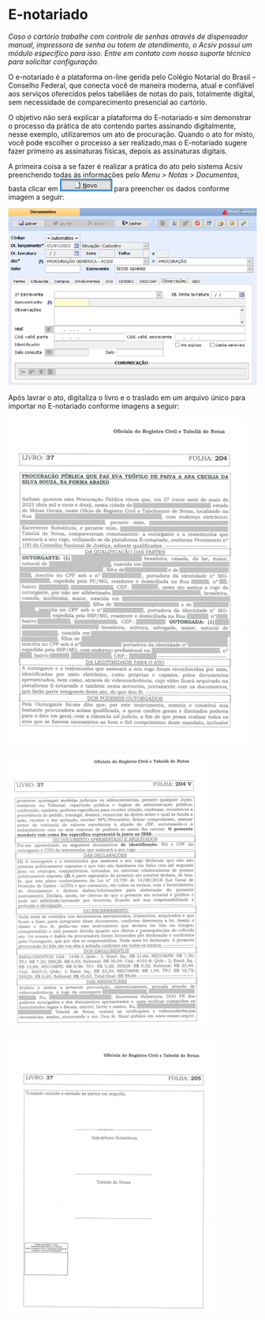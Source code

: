 # E-notariado
*Caso o cartório trabalhe com controle de senhas através de dispensador manual, impressora de senha ou totem de atendimento, o Acsiv possui um módulo específico para isso. Entre em contato com nosso suporte técnico para solicitar configuração.*

O e-notariado é a plataforma on-line gerida pelo Colégio Notarial do Brasil – Conselho Federal, que conecta você de maneira moderna, atual e confiável aos serviços oferecidos pelos tabeliães de notas do país, totalmente digital, sem necessidade de comparecimento presencial ao cartório.

O objetivo não será explicar a plataforma do E-notariado e sim demonstrar o processo da prática de ato contendo partes assinando digitalmente, nesse exemplo, utilizaremos um ato de procuração. Quando o ato for misto, você pode escolher o processo a ser realizado,mas o E-notariado sugere fazer primeiro as assinaturas físicas, depois as assinaturas digitais. 

A primeira coisa a se fazer é realizar a prática do ato pelo sistema Acsiv preenchendo todas ás informações pelo *Menu > Notas > Documentos*, basta clicar em ![botaonovo](https://github.com/gislenetavaresacsiv/E-notariado/blob/main/Imagens/Botao_Novo.PNG) para preencher os dados conforme imagem a seguir:

 ![teladocumentos](https://github.com/gislenetavaresacsiv/E-notariado/blob/main/Imagens/ATO_PRATICA.PNG)
 
 Após lavrar o ato, digitaliza o livro e o traslado em um arquivo único para importar no E-notariado conforme imagens a seguir:
 
 ![LIVRO](https://github.com/gislenetavaresacsiv/E-notariado/blob/main/Imagens/LIVRO.png)

 ![LIVRO_VERSO](https://github.com/gislenetavaresacsiv/E-notariado/blob/main/Imagens/LIVRO_VERSO.png)
 
 ![LIVRO_FIM](https://github.com/gislenetavaresacsiv/E-notariado/blob/main/Imagens/LIVRO_FIM.png)
 ![]()
